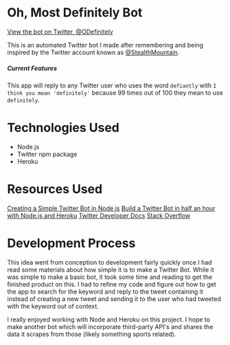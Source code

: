 # Oh, Most Definitely Bot

[View the bot on Twitter, @ODefinitely](https://twitter.com/ODefinitely)

This is an automated Twitter bot I made after remembering and being inspired by the Twitter account known as [@StealthMountain](https://twitter.com/StealthMountain).

##### Current Features

This app will reply to any Twitter user who uses the word `defiantly` with `I think you mean 'definitely'` because 99 times out of 100 they mean to use `definitely`.

# Technologies Used

  * Node.js
  * Twitter npm package
  * Heroku

# Resources Used

[Creating a Simple Twitter Bot in Node.js](http://techknights.org/workshops/nodejs-twitterbot/)
[Build a Twitter Bot in half an hour with Node.js and Heroku](https://medium.com/@mattpopovich/how-to-build-and-deploy-a-simple-twitter-bot-super-fast-with-node-js-and-heroku-7b322dbb5dd3)
[Twitter Developer Docs](https://developer.twitter.com/en/docs)
[Stack Overflow](https://stackoverflow.com/)

# Development Process

This idea went from conception to development fairly quickly once I had read some materials about how simple it is to make a Twitter Bot. While it was simple to make a basic bot, it took some time and reading to get the finished product on this. I had to refine my code and figure out how to get the app to search for the keyword and reply to the tweet containing it instead of creating a new tweet and sending it to the user who had tweeted with the keyword out of context.

I really enjoyed working with Node and Heroku on this project. I hope to make another bot which will incorporate third-party API's and shares the data it scrapes from those (likely something sports related).
